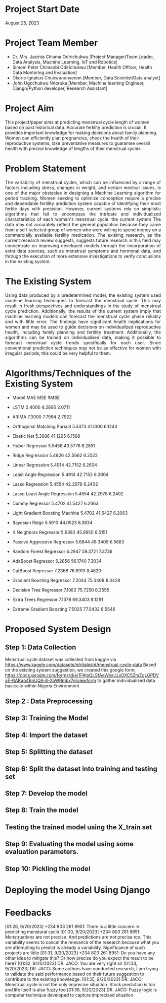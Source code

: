 # Project Start Date
August 25, 2023

# Project Team Member

* Dr. Mrs. Jacinta Chioma Odirichukwu [Project Manager/Team Leader, Data Analysis, Machine Learning, IoT and Robotics]
* Simom Peter Chimaobi Odirichukwu    [Member, Health Officer, Health Data Montoring and Evaluation]
* Okorie Ignatius Chukwunonyerem
[Member, Data Scientist/Data analyst]
* John Ugochukwu Nnoruka [Member, Machine learning Engineer, Django/Python developer, Research Assistant]

  
# Project Aim

This project/paper aims at predicting menstrual cycle length of women based on past historical data. Accurate fertility prediction is crucial. It provides important knowledge for making decisions about family planning. Women can efficiently plan pregnancies, check the health of their reproductive systems, take preventative measures to guarantee overall health with precise knowledge of lengths of their menstrual cycles. 


# Problem Statement
<div style="text-align: justify">  

The variability of menstrual cycles, which can be influenced by a range of factors including stress, changes in weight, and certain medical issues, is one of the major obstacles in designing a Machine Learning algorithm for period tracking. Women seeking to optimize conception require a precise and dependable fertility prediction system capable of identifying their most fertile days with precision. However, current systems rely on simplistic algorithms that fail to encompass the intricate and individualized characteristics of each woman's menstrual cycle. the current system The data may not accurately reflect the general population because they came from a self-selected group of women who were willing to spend money on a commercially available fertility medication. 
The existing research, as the current research review suggests, suggests future research in this field may concentrate on improving developed models through the incorporation of extra data sources, such as menstrual symptoms and hormonal data, and through the execution of more extensive investigations to verify conclusions in the existing system.

</div>

# The Existing System

<div style="text-align: justify"> 

Using data produced by a predetermined model, the existing system used machine learning techniques to forecast the menstrual cycle. This may result in fresh perspectives and understandings in the study of menstrual cycle prediction. Additionally, the results of the current system imply that machine learning models can forecast the menstrual cycle phase reliably and with little error. The findings have significant health implications for women and may be used to guide decisions on individualized reproductive health, including family planning and fertility treatment. Additionally, the algorithms can be trained on individualised data, making it possible to forecast menstrual cycle trends specifically for each user. Since conventional prediction techniques may not be as effective for women with irregular periods, this could be very helpful to them.

</div>

# Algorithms/Techniques of the Existing System
* Model		                        MAE		        MSE		    RMSE

* LSTM 		                        3.4000 	    4.2895 	    2.0711 
* ARIMA                           7.3000      7.7964      2.7922 
* Orthogonal Matching Pursuit     5.3373      41.1000     6.1243 
* Elastic Net                     5.3686      41.1295     6.1588 
* Huber Regressor                 5.5458      43.5776     6.2851 
* Ridge Regression                5.4826      42.5662     6.2523 
* Linear Regression               5.4914      42.7152     6.2604 
* Least Angle Regression          5.4914      42.7152     6.2604 
* Lasso Regression                5.4554      42.2978     6.2402 
* Lasso Least Angle Regression    5.4554      42.2978     6.2402 
* Dummy Regressor                 5.4702      41.5427     6.2063 
* Light Gradient Boosting Machine 5.4702      41.5427     6.2063 
* Bayesian Ridge                  5.5910      44.0523     6.3834 
* K Neighbors Regressor           5.6383      45.9650     6.5151 
* Passive Aggressive Regressor    5.6844      48.3409     6.5683 
* Random Forest Regressor         6.2947      59.3721     7.3739 
* AdaBoost Regressor              6.2856      56.1740     7.3034 
* CatBoost Regressor              7.2368      76.8913     8.4820 
* Gradient Boosting Regressor     7.2034      75.0468     8.3428 
* Decision Tree Regressor         7.1083      75.7250     8.3555 
* Extra Trees Regressor           7.1378      69.3403     8.1291 
* Extreme Gradient Boosting       7.5025      77.0432     8.5549 

# Proposed System Design

## Step 1: Data Collection

Menstrual cycle dataset was collected from kaggle via https://www.kaggle.com/datasets/nikitabisht/menstrual-cycle-data
Based on the existing system suggestion, we created this google form; https://docs.google.com/forms/d/e/1FAIpQLSfAeWexULsDXC5ZmZgLGPDVaE-RAKao4BnUQA-8-XoWRmbx7g/viewform
to gather individualised data basically within Nigeria Environment

## Step 2 : Data Preprocessing



## Step 3: Training the Model



## Step 4: Import the dataset



## Step 5: Splitting the dataset


## Step 6: Split the dataset into training and testing set


## Step 7: Develop the model


## Step 8: Train the model


## Testing the trained model using the X_train set



## Step 9: Evaluating the model using some evaluation parameters.


## Step 10: Pickling the model


# Deploying the model Using Django


# Feedbacks
[01:28, 9/20/2023] +234 803 261 8951: There is a little concern in predicting menstural cycle
[01:30, 9/20/2023] +234 803 261 8951: Menstruations are not precise. And predictions are not precise too. This variability seems to cancel the relevance of the research because what you are attempting to predict is already a variability. Significance of such projects are little
[01:31, 9/20/2023] +234 803 261 8951: Do you have any other idea to mitigate this? Or how precise do you expect the result to be here?
[01:32, 9/20/2023] DR. JACO: You are very right sir
[01:33, 9/20/2023] DR. JACO: Some authors have conducted research, I am trying to validate the said performance based on their future suggestion to contribute to the existing knowledge.
[01:35, 9/20/2023] DR. JACO: Menstrual cycle is not the only imprecise situation. Stock prediction is too and life itself is also fuzzy too
[01:39, 9/20/2023] DR. JACO: Fuzzy logic is computer technique developed to capture imprecised situation
